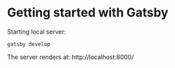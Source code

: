 # Getting started with Gatsby
 Starting local server:
 ```
 gatsby develop
 ```
The server renders at:
http://localhost:8000/
